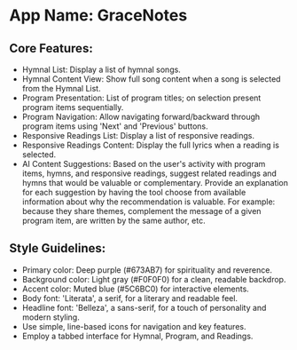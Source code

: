 # **App Name**: GraceNotes

## Core Features:

- Hymnal List: Display a list of hymnal songs.
- Hymnal Content View: Show full song content when a song is selected from the Hymnal List.
- Program Presentation: List of program titles; on selection present program items sequentially.
- Program Navigation: Allow navigating forward/backward through program items using 'Next' and 'Previous' buttons.
- Responsive Readings List: Display a list of responsive readings.
- Responsive Readings Content: Display the full lyrics when a reading is selected.
- AI Content Suggestions: Based on the user's activity with program items, hymns, and responsive readings, suggest related readings and hymns that would be valuable or complementary. Provide an explanation for each suggestion by having the tool choose from available information about why the recommendation is valuable. For example: because they share themes, complement the message of a given program item, are written by the same author, etc.

## Style Guidelines:

- Primary color: Deep purple (#673AB7) for spirituality and reverence.
- Background color: Light gray (#F0F0F0) for a clean, readable backdrop.
- Accent color: Muted blue (#5C6BC0) for interactive elements.
- Body font: 'Literata', a serif, for a literary and readable feel.
- Headline font: 'Belleza', a sans-serif, for a touch of personality and modern styling.
- Use simple, line-based icons for navigation and key features.
- Employ a tabbed interface for Hymnal, Program, and Readings.